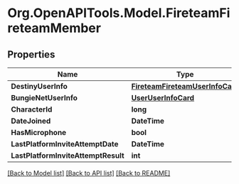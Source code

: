 # Org.OpenAPITools.Model.FireteamFireteamMember

## Properties

Name | Type | Description | Notes
------------ | ------------- | ------------- | -------------
**DestinyUserInfo** | [**FireteamFireteamUserInfoCard**](FireteamFireteamUserInfoCard.md) |  | [optional] 
**BungieNetUserInfo** | [**UserUserInfoCard**](UserUserInfoCard.md) |  | [optional] 
**CharacterId** | **long** |  | [optional] 
**DateJoined** | **DateTime** |  | [optional] 
**HasMicrophone** | **bool** |  | [optional] 
**LastPlatformInviteAttemptDate** | **DateTime** |  | [optional] 
**LastPlatformInviteAttemptResult** | **int** |  | [optional] 

[[Back to Model list]](../README.md#documentation-for-models) [[Back to API list]](../README.md#documentation-for-api-endpoints) [[Back to README]](../README.md)


